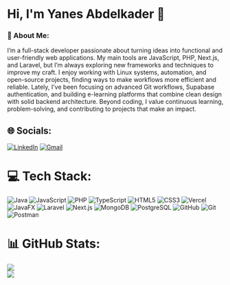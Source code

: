# Hi, I'm Yanes Abdelkader 👋

### 💫 About Me:
I’m a full-stack developer passionate about turning ideas into functional and user-friendly web applications. My main tools are JavaScript, PHP, Next.js, and Laravel, but I’m always exploring new frameworks and techniques to improve my craft. I enjoy working with Linux systems, automation, and open-source projects, finding ways to make workflows more efficient and reliable. Lately, I’ve been focusing on advanced Git workflows, Supabase authentication, and building e-learning platforms that combine clean design with solid backend architecture. Beyond coding, I value continuous learning, problem-solving, and contributing to projects that make an impact.


## 🌐 Socials:
[![LinkedIn](https://img.icons8.com/color/48/000000/linkedin.png)](https://www.linkedin.com/in/yanesabdelkader/)
[![Gmail](https://img.icons8.com/color/48/000000/gmail--v1.png)](mailto:kaderyanes96@gmail.com)


# 💻 Tech Stack:

![Java](https://img.shields.io/badge/Java-%23ED8B00.svg?style=for-the-badge&logo=openjdk&logoColor=white) 
![JavaScript](https://img.shields.io/badge/JavaScript-%23323330.svg?style=for-the-badge&logo=javascript&logoColor=%23F7DF1E) 
![PHP](https://img.shields.io/badge/PHP-%23777BB4.svg?style=for-the-badge&logo=php&logoColor=white) 
![TypeScript](https://img.shields.io/badge/TypeScript-%23007ACC.svg?style=for-the-badge&logo=typescript&logoColor=white) 
![HTML5](https://img.shields.io/badge/HTML5-%23E34F26.svg?style=for-the-badge&logo=html5&logoColor=white) 
![CSS3](https://img.shields.io/badge/CSS3-%231572B6.svg?style=for-the-badge&logo=css3&logoColor=white) 
![Vercel](https://img.shields.io/badge/Vercel-%23000000.svg?style=for-the-badge&logo=vercel&logoColor=white) 
![JavaFX](https://img.shields.io/badge/JavaFX-%23FF0000.svg?style=for-the-badge&logo=javafx&logoColor=white) 
![Laravel](https://img.shields.io/badge/Laravel-%23FF2D20.svg?style=for-the-badge&logo=laravel&logoColor=white) 
![Next.js](https://img.shields.io/badge/Next.js-black?style=for-the-badge&logo=next.js&logoColor=white) 
![MongoDB](https://img.shields.io/badge/MongoDB-%234EA94B.svg?style=for-the-badge&logo=mongodb&logoColor=white) 
![PostgreSQL](https://img.shields.io/badge/PostgreSQL-%23316192.svg?style=for-the-badge&logo=postgresql&logoColor=white) 
![GitHub](https://img.shields.io/badge/GitHub-%23121011.svg?style=for-the-badge&logo=github&logoColor=white) 
![Git](https://img.shields.io/badge/Git-%23F05033.svg?style=for-the-badge&logo=git&logoColor=white) 
![Postman](https://img.shields.io/badge/Postman-FF6C37?style=for-the-badge&logo=postman&logoColor=white)

# 📊 GitHub Stats:
![](https://nirzak-streak-stats.vercel.app/?user=YanesAbdelkader&theme=dark&hide_border=false)<br/>
![](https://github-readme-stats.vercel.app/api/top-langs/?username=YanesAbdelkader&theme=dark&hide_border=false&include_all_commits=false&count_private=true&layout=compact)

<!-- Proudly created with GPRM ( https://gprm.itsvg.in ) -->
